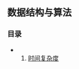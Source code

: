 ## 数据结构与算法

### 目录

* 1. [时间复杂度](https://github.com/Yjx98/Algorithm/blob/master/1.%20%E7%AE%97%E6%B3%95%E7%9A%84%E6%97%B6%E9%97%B4%E5%A4%8D%E6%9D%82%E5%BA%A6.md)
